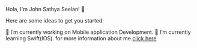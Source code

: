 Hola, I'm John Sathya Seelan! 👋

Here are some ideas to get you started:

🔭 I’m currently working on Mobile application Development.
🌱 I’m currently learning Swift(IOS).
for more information about me.[click here](https://johnsathya.me/)
